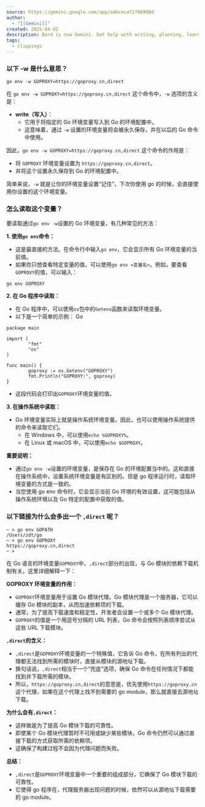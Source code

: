 ```yaml
---
source: https://gemini.google.com/app/a4bcecaf2786900d
author:
  - "[[Gemini]]"
created: 2025-04-02
description: Bard is now Gemini. Get help with writing, planning, learning, and more from Google AI.
tags:
  - clippings
---
```


### 以下 -w 是什么意思？

```
go env -w GOPROXY=https://goproxy.cn,direct
```

在 `go env -w GOPROXY=https://goproxy.cn,direct` 这个命令中，`-w` 选项的含义是：

- **write（写入）**：
    - 它用于将指定的 Go 环境变量写入到 Go 的环境配置中。
    - 这意味着，通过 `-w` 设置的环境变量将会被永久保存，并在以后的 Go 命令中使用。

因此，`go env -w GOPROXY=https://goproxy.cn,direct` 这个命令的作用是：

- 将 `GOPROXY` 环境变量设置为 `https://goproxy.cn,direct`。
- 并将这个设置永久保存到 Go 的环境配置中。

简单来说，`-w` 就是让你的环境变量设置“记住”，下次你使用 go 的时候，会直接使用你设置的这个环境变量。

### 怎么读取这个变量？

要读取通过`go env -w`设置的 Go 环境变量，有几种常见的方法：

**1\. 使用`go env`命令：**

- 这是最直接的方法。在命令行中输入`go env`，它会显示所有 Go 环境变量的当前值。
- 如果你只想查看特定变量的值，可以使用`go env <变量名>`。例如，要查看`GOPROXY`的值，可以输入：

```shell
go env GOPROXY
```

**2\. 在 Go 程序中读取：**

- 在 Go 程序中，可以使用`os`包中的`Getenv`函数来读取环境变量。
- 以下是一个简单的示例：
    Go

```
package main

import (
        "fmt"
        "os"
)

func main() {
        goproxy := os.Getenv("GOPROXY")
        fmt.Println("GOPROXY:", goproxy)
}
```

- 这段代码会打印出`GOPROXY`环境变量的值。

**3\. 在操作系统中读取：**

- Go 环境变量实际上就是操作系统环境变量。因此，也可以使用操作系统提供的命令来读取它们。
    - 在 Windows 中，可以使用`echo %GOPROXY%`。
    - 在 Linux 或 macOS 中，可以使用`echo $GOPROXY`。

**重要说明：**

- 通过`go env -w`设置的环境变量，是保存在 Go 的环境配置当中的。这和直接在操作系统中，设置系统环境变量是有区别的。但是 go 程序运行时，读取环境变量的方式是一致的。
- 当您使用 go env 命令时，它会显示当前 Go 环境的有效设置，这可能包括从操作系统环境以及 Go 特定的配置中获取的值。

### 以下链接为什么会多出一个 `,direct` 呢？

```shell
~ > go env GOPATH
/Users/zdt/go
~ > go env GOPROXY
https://goproxy.cn,direct
~ >
```

在 Go 语言的环境变量`GOPROXY`中，`,direct`部分的出现，与 Go 模块的依赖下载机制有关。这里详细解释一下：

**GOPROXY 环境变量的作用：**

- `GOPROXY`环境变量用于设置 Go 模块代理。Go 模块代理是一个服务器，它可以缓存 Go 模块的副本，从而加速依赖项的下载。
- 通常，为了提高下载速度和稳定性，开发者会设置一个或多个 Go 模块代理。
- `GOPROXY`的值是一个用逗号分隔的 URL 列表，Go 命令会按照列表顺序尝试从这些 URL 下载模块。

**`,direct`的含义：**

- `,direct`是`GOPROXY`环境变量的一个特殊值，它告诉 Go 命令，在所有列出的代理都无法找到所需的模块时，直接从模块的源地址下载。
- 换句话说，`,direct`相当于一个“兜底”选项，确保 Go 命令在任何情况下都能找到并下载所需的模块。
- 所以，`https://goproxy.cn,direct`的意思是，优先使用`https://goproxy.cn`这个代理，如果在这个代理上找不到需要的 go module，那么就直接去源地址下载。

**为什么会有`,direct`：**

- 这样做是为了提高 Go 模块下载的可靠性。
- 即使某个 Go 模块代理暂时不可用或缺少某些模块，Go 命令仍然可以通过直接下载的方式获取所需的依赖项。
- 这确保了构建过程不会因为代理问题而失败。

**总结：**

- `,direct`是`GOPROXY`环境变量中一个重要的组成部分，它确保了 Go 模块下载的可靠性。
- 它使得 go 程序在，代理服务器出现问题的时候，依然可以从源地址下载需要的 go module。
